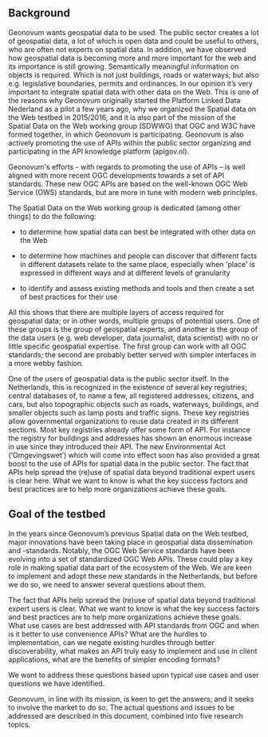 ## Background

Geonovum wants geospatial data to be used. The public sector creates a lot of geospatial data, a lot of which is open data and could be useful to others, who are often not experts on spatial data. In addition, we have observed how geospatial data is becoming more and more important for the web and its importance is still growing. Semantically meaningful information on objects is required. Which is not just buildings, roads or waterways; but also e.g. legislative boundaries, permits and ordinances. In our opinion it’s very important to integrate spatial data with other data on the Web. This is one of the reasons why Geonovum originally started the Platform Linked Data Nederland as a pilot a few years ago, why we organized the Spatial data on the Web testbed in 2015/2016, and it is also part of the mission of the Spatial Data on the Web working group (SDWWG) that OGC and W3C have formed together, in which Geonovum is participating. Geonovum is also actively promoting the use of APIs within the public sector organizing and participating in the API knowledge platform (apigov.nl).  

 

Geonovum's efforts - with regards to promoting the use of APIs – is well aligned with more recent OGC developments towards a set of API standards. These new OGC APIs are based on the well-known OGC Web Service (OWS) standards, but are more in tune with modern web principles.  

 

The Spatial Data on the Web working group is dedicated (among other things) to do the following: 

* to determine how spatial data can best be integrated with other data on the Web

* to determine how machines and people can discover that different facts in different datasets relate to the same place, especially when 'place' is expressed in different ways and at different levels of granularity 

* to identify and assess existing methods and tools and then create a set of best practices for their use

 

All this shows that there are multiple layers of access required for geospatial data; or in other words, multiple groups of potential users. One of these groups is the group of geospatial experts, and another is the group of the data users (e.g. web developer, data journalist, data scientist) with no or little specific geospatial expertise. The first group can work with all OGC standards; the second are probably  better served with simpler interfaces in a more webby fashion.  

 

One of the users of geospatial data is the public sector itself. In the Netherlands, this is recognized in the existence of several key registries; central databases of, to name a few, all registered addresses, citizens, and cars, but also topographic objects such as roads, waterways,  buildings, and smaller objects such as lamp posts and traffic signs. These key registries allow governmental organizations to reuse data created in its different sections. Most key registries already offer some form of API. For instance the registry for buildings and addresses has shown an enormous increase in use since they introduced their API. The new Environmental Act (‘Omgevingswet’) which will come into effect soon has also provided a great boost to the use of APIs for spatial data in the public sector. The fact that APIs help spread the (re)use of spatial data beyond traditional expert users is clear here. What we want to know is what the key success factors and best practices are to help more organizations achieve these goals. 

 

## Goal of the testbed 

In the years since Geonovum’s previous Spatial data on the Web testbed, major innovations have been taking place in geospatial data dissemination and -standards. Notably, the OGC Web Service standards have been evolving into a set of standardized OGC Web APIs. These could play a key role in making spatial data part of the ecosystem of the Web. We are keen to implement and adopt these new standards in the Netherlands, but before we do so, we need to answer several questions about them. 

 

The fact that APIs help spread the (re)use of spatial data beyond traditional expert users is clear. What we want to know is what the key success factors and best practices are to help more organizations achieve these goals. What use cases are best addressed with API standards from OGC and when is it better to use convenience APIs? What are the hurdles to implementation, can we negate existing hurdles through better discoverability, what makes an API truly easy to implement and use in client applications, what are the benefits of simpler encoding formats? 

 

We want to address these questions based upon typical use cases and user questions we have identified.  

 

Geonovum, in line with its mission, is keen to get the answers; and it seeks to involve the market to do so. The actual questions and issues to be addressed are described in this document, combined into five research topics. 